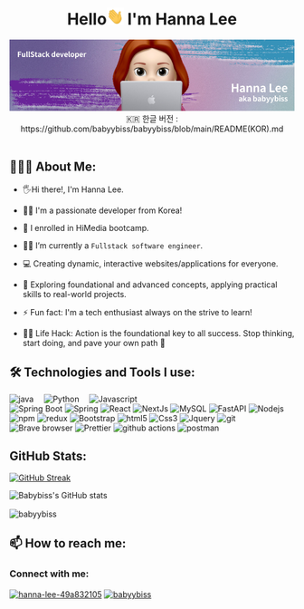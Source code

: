 <h1 align="center">Hello<img src="Hi.gif" width="30px" height="30px"> I'm Hanna Lee</h1>

<div align="center">
<img src ="babyybiss.jpg" />
 <span> 🇰🇷 한글 버전 : https://github.com/babyybiss/babyybiss/blob/main/README(KOR).md </span>
</div>

<br/>

## 👨🏻‍💻 About Me:

- 🖐Hi there!, I'm Hanna Lee.

- 🙋‍♂️ I'm a passionate developer from Korea!

- 📖 I enrolled in HiMedia bootcamp.

- 👨‍💻 I’m currently a `Fullstack software engineer`.

- 💻 Creating dynamic, interactive websites/applications for everyone.

- 🚀 Exploring foundational and advanced concepts, applying practical skills to real-world projects.

- ⚡ Fun fact: I'm a tech enthusiast always on the strive to learn!

- 👨‍💻 Life Hack: Action is the foundational key to all success. Stop thinking, start doing, and pave your own path :tada:


## 🛠️ Technologies and Tools I use:

<p>
<img alt="java" src="https://raw.githubusercontent.com/jmnote/z-icons/master/svg/java.svg" height="50px"/>&emsp;
<img alt="Python" src="https://raw.githubusercontent.com/jmnote/z-icons/master/svg/python.svg" height="50px"/>&emsp;
<img alt="Javascript" src="https://raw.githubusercontent.com/jmnote/z-icons/master/svg/javascript.svg"  height="50px"/>
<br/>
<img alt="Spring Boot" src="https://img.shields.io/badge/Spring Boot-38B2AC?style=for-the-badge&logo=Spring Boot&logoColor=white" height="25px"/>
<img alt="Spring" src="https://img.shields.io/badge/Spring-00C7B7?style=flat-square&logo=Spring&logoColor=white" height="25px"/>
<img alt="React" src="https://img.shields.io/badge/React-20232A?style=for-the-badge&logo=react&logoColor=61DAFB" height="25px"/>
<img alt="NextJs" src="https://img.shields.io/badge/Next-black?style=for-the-badge&logo=next.js&logoColor=white" height="25px"/>
<img alt="MySQL" src="https://img.shields.io/badge/-MySQL-13aa52?style=flat-square&logo=MySQL&logoColor=white"  height="25px"/>
<img alt="FastAPI" src="https://img.shields.io/badge/FASTAPI-20232A?style=for-the-badge&logo=FASTAPI&logoColor=61DAFB" height="25px"/>
<img alt="Nodejs" src="https://img.shields.io/badge/-Nodejs-43853d?style=flat-square&logo=Nodejst&logoColor=white"  height="25px"/>
<img alt="npm" src="https://img.shields.io/badge/NPM-%23000000.svg?style=for-the-badge&logo=npm&logoColor=white" height="25px"/>
<img alt="redux" src="https://img.shields.io/badge/-Redux-764ABC?style=flat-square&logo=redux&logoColor=white" height="25px"/>
<img alt="Bootstrap" src="https://img.shields.io/badge/Bootstrap-563D7C?style=for-the-badge&logo=bootstrap&logoColor=white" height="25px"/>
<img alt="html5" src="https://img.shields.io/badge/HTML5-E34F26?style=for-the-badge&logo=html5&logoColor=white" height="25px"/>
<img alt="Css3" src="https://img.shields.io/badge/CSS3-1572B6?style=for-the-badge&logo=css3&logoColor=white" height="25px"/>
<img alt="Jquery" src="https://img.shields.io/badge/jquery-%230769AD.svg?style=for-the-badge&logo=jquery&logoColor=white" height="25px"/>
<img alt="git" src="https://img.shields.io/badge/-Git-F05032?style=flat-square&logo=git&logoColor=white" height="25px"/>
<img alt="Brave browser" src="https://img.shields.io/badge/-Brave_Browser-FB542B?style=flat-square&logo=brave&logoColor=white" height="25px"/>
<img alt="Prettier" src="https://img.shields.io/badge/-Prettier-F7B93E?style=flat-square&logo=prettier&logoColor=white" height="25px"/>
<img alt="github actions" src="https://img.shields.io/badge/-Github_Actions-2088FF?style=flat-square&logo=github-actions&logoColor=white" height="25px"/>
<img alt="postman" src="https://img.shields.io/badge/-Postman-00C7B7?style=flat-square&logo=postman&logoColor=white" height="25px"/>
</p>

<div align="left">
<h2>GitHub Stats:</h2>
</div>            
<a href="https://git.io/streak-stats"><img src="https://github-readme-streak-stats.herokuapp.com?user=babyybiss&theme=highcontrast" alt="GitHub Streak" /></a>

![Babybiss's GitHub stats](https://github-readme-stats.vercel.app/api?username=babyybiss&show_icons=true&theme=dracula&count_private=true&bg_color=30,e96443,904e95&title_color=fff&text_color=fff)
 <br/>



<p><img align="center" src="https://github-readme-stats.vercel.app/api/top-langs?username=babyybiss&show_icons=true&locale=en&layout=compact" alt="babyybiss" /></p>

<h2>📫 How to reach me:</h2>

<h3 align="left">Connect with me:</h3>
<p align="left">
<a href="https://linkedin.com/in/hanna lee" target="blank"><img align="center" src="https://raw.githubusercontent.com/rahuldkjain/github-profile-readme-generator/master/src/images/icons/Social/linked-in-alt.svg" alt="hanna-lee-49a832105" height="30" width="40" /></a>
<a href="https://www.leetcode.com/babyybiss" target="blank"><img align="center" src="https://raw.githubusercontent.com/rahuldkjain/github-profile-readme-generator/master/src/images/icons/Social/leet-code.svg" alt="babyybiss" height="30" width="40" /></a>
</p>

<!--
**babyybiss/babyybiss** is a ✨ _special_ ✨ repository because its `README.md` (this file) appears on your GitHub profile.

Here are some ideas to get you started:

- 🔭 I’m currently working on ...
- 🌱 I’m currently learning ...
- 👯 I’m looking to collaborate on ...
- 🤔 I’m looking for help with ...
- 💬 Ask me about ...
- 📫 How to reach me: ...
- 😄 Pronouns: ...
- ⚡ Fun fact: ...
-->
